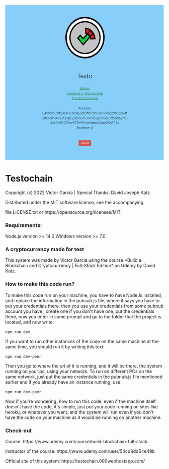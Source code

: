  ![screenshot](/Screenshot..PNG)

# Testochain

<p> Copyright (c) 2022 Victor Garcia | Special Thanks: David Joseph Katz </p>
<p> Distributed under the MIT software license, see the accompanying </p>
<p> file LICENSE.txt or https://opensource.org/licenses/MIT </p>

### Requirements: ###

Node.js version >= 14.0
Windows version >= 7.0

### A cryptocurrency made for test ###

<p> This system was made by Victor Garcia using the course *Build a Blockchain and Cryptocurrency | Full-Stack Edition* on Udemy by David Katz. </p>

### How to make this code run? ###

<p> To make this code run on your machine, you have to have NodeJs installed, and replace the information in the pubsub.js file, where it says you have to put your credentials there, then you use your credentials from some pubnub account you have , create one if you don't have one, put the credentials there, now you enter in some prompt and go to the folder that the project is located, and now write: </p>

    npm run dev

<p> If you want to run other instances of the code on the same machine at the same time, you should run it by writing this text: </p>

    npm run dev-peer

<p> Then you go to where the url of it is running, and it will be there, the system running on your pc, using your network. To run on different PCs on the same network, just put the same credentials in the pubnub.js file mentioned earlier and if you already have an instance running, use: </p>

    npm run dev-peer 

<p> Now if you're wondering, how to run this code, even if the machine itself doesn't have the code, it's simple, just put your code running on sites like heroku, or whatever you want, and the system will run even if you don't have the code on your machine as it would be running on another machine. </p>

### Check-out ###

<p> Course: https://www.udemy.com/course/build-blockchain-full-stack. </p>

<p> Instructor of the course: https://www.udemy.com/user/54cd8dd54e49b </p>

<p> Official site of this system: https://testochain.000webhostapp.com/ </p>
